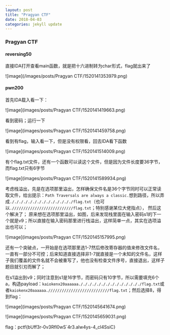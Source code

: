 ```yaml
---
layout: post
title: "Pragyan CTF"
date: 2018-04-03 
categories: jekyll update
---
```

### Pragyan CTF
#### reversing50
直接IDA打开查看main函数，就是把十六进制转为char形式，flag就出来了

![image](/images/posts/Pragyan CTF/1520141353979.png)

#### pwn200

首先IDA载入看一下：

![image](images/posts/Pragyan CTF/1520141419663.png)

看到密码；运行一下

![image](images/posts/Pragyan CTF/1520141459758.png)

看到有flag，输入看一下，但是没有权限看，回去IDA看下函数

![image](images/posts/Pragyan CTF/1520141514009.png)

有个flag.txt文件，还有一个函数可以读这个文件，但是因为文件长度要36字节，而flag.txt只有6字节

![image](images/posts/Pragyan CTF/1520141589934.png)

考虑栈溢出，先是在选项那里溢出，怎样确保文件名是36个字节同时可以正常读取文件，给出提示：`Path Traversals are always a classic.`想到路径，所以弄成`././././././././././././././flag.txt`（也可以`.///////////////////////////flag.txt`；特别感谢某位大佬指点）， 然后这个解决了；
原来想在选项那里溢出，如图，后来发现栈里面在输入密码s1的下一个就是v9；所以直接在输入密码那里进行栈溢出，这样简单一点，其实在选项溢出也可以；

![image](images/posts/Pragyan CTF/1520145157995.png)

还有一个突破点，一开始是在选项那里选1-7然后修改寄存器的值来修改文件名，一直有一部分不可控；后来知道直接选择非1-7就直接是一个未知的文件名，这样子我们覆盖的文件名就不会被重写了，他也没有检查文件序号，直接退出，这样子题目就引刃而解了；

在s1溢出到v9；同时注意到s1是16字节，而密码只有10字节，所以需要填充6个a，构造payload：`kaiokenx20aaaaaa././././././././././././././flag.txt`或者`kaiokenx20aaaaaa.///////////////////////////flag.txt`；然后选择8，得到flag：

![image](images/posts/Pragyan CTF/1520145641674.png)

![image](images/posts/Pragyan CTF/1520145659031.png)

flag：pctf{bUff3r-0v3Rfl0wS`4r3.alw4ys-4_cl4SsiC}

